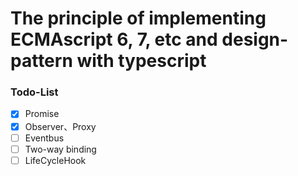 # The principle of implementing ECMAscript 6, 7, etc and design-pattern with typescript

### Todo-List

- [x] Promise
- [x] Observer、Proxy
- [ ] Eventbus
- [ ] Two-way binding
- [ ] LifeCycleHook
